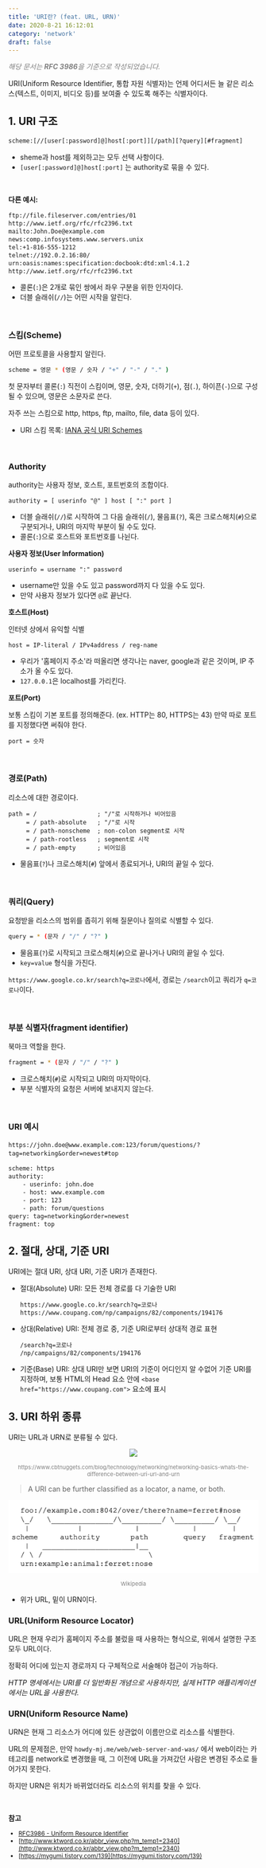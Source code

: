 ```yaml
---
title: 'URI란? (feat. URL, URN)'
date: 2020-8-21 16:12:01
category: 'network'
draft: false
---
```


<p style="color: gray; font-style: italic">해당 문서는 <span style="font-weight: bold;">RFC 3986</span>을 기준으로 작성되었습니다.</p>

URI(Uniform Resource Identifier, 통합 자원 식별자)는 언제 어디서든 늘 같은 리소스(텍스트, 이미지, 비디오 등)를 보여줄 수 있도록 해주는 식별자이다.

## 1. URI 구조

```sh
scheme:[//[user[:password]@]host[:port]][/path][?query][#fragment]
```

- sheme과 host를 제외하고는 모두 선택 사항이다.
- `[user[:password]@]host[:port]` 는 authority로 묶을 수 있다.

<br />

**다른 예시:**

```
ftp://file.fileserver.com/entries/01
http://www.ietf.org/rfc/rfc2396.txt
mailto:John.Doe@example.com
news:comp.infosystems.www.servers.unix
tel:+1-816-555-1212
telnet://192.0.2.16:80/
urn:oasis:names:specification:docbook:dtd:xml:4.1.2
http://www.ietf.org/rfc/rfc2396.txt
```

- 콜론(`:`)은 2개로 묶인 쌍에서 좌우 구분을 위한 인자이다.
- 더블 슬래쉬(`//`)는 어떤 시작을 알린다.

<br />

### 스킴(Scheme)

어떤 프로토콜을 사용할지 알린다.

```sh
scheme = 영문 * (영문 / 숫자 / "+" / "-" / "." )
```

첫 문자부터 콜론(`:`) 직전이 스킴이며, 영문, 숫자, 더하기(`+`), 점(`.`), 하이픈(`-`)으로 구성될 수 있으며, 영문은 소문자로 쓴다.

자주 쓰는 스킴으로 http, https, ftp, mailto, file, data 등이 있다.

- URI 스킴 목록: [IANA 공식 URI Schemes](http://www.iana.org/assignments/uri-schemes/uri-schemes.xhtml)

<br />

### Authority

authority는 사용자 정보, 호스트, 포트번호의 조합이다.

```
authority = [ userinfo "@" ] host [ ":" port ]
```

- 더블 슬래쉬(`//`)로 시작하여 그 다음 슬래쉬(`/`), 물음표(`?`), 혹은 크로스해치(`#`)으로 구분되거나, URI의 마지막 부분이 될 수도 있다.
- 콜론(`:`)으로 호스트와 포트번호를 나뉜다.

**사용자 정보(User Information)**

```
userinfo = username ":" password
```

- username만 있을 수도 있고 password까지 다 있을 수도 있다.
- 만약 사용자 정보가 있다면 `@`로 끝난다.

**호스트(Host)**

인터넷 상에서 유익할 식별

```
host = IP-literal / IPv4address / reg-name
```

- 우리가 '홈페이지 주소'라 떠올리면 생각나는 naver, google과 같은 것이며, IP 주소가 올 수도 있다.
- `127.0.0.1`은 localhost를 가리킨다.

**포트(Port)**

보통 스킴이 기본 포트를 정의해준다. (ex. HTTP는 80, HTTPS는 43) 만약 따로 포트를 지정했다면 써줘야 한다.

```
port = 숫자
```

<br />

### 경로(Path)

리소스에 대한 경로이다.

```
path = /                 ; "/"로 시작하거나 비어있음
     = / path-absolute   ; "/"로 시작
     = / path-nonscheme  ; non-colon segment로 시작
     = / path-rootless   ; segment로 시작
     = / path-empty      ; 비어있음
```

- 물음표(`?`)나 크로스해치(`#`) 앞에서 종료되거나, URI의 끝일 수 있다.

<br />

### 쿼리(Query)

요청받을 리소스의 범위를 좁히기 위해 질문이나 질의로 식별할 수 있다.

```sh
query = * (문자 / "/" / "?" )
```

- 물음표(`?`)로 시작되고 크로스해치(`#`)으로 끝나거나 URI의 끝일 수 있다.
- `key=value` 형식을 가진다.

`https://www.google.co.kr/search?q=코로나`에서, 경로는 `/search`이고 쿼리가 `q=코로나`이다.

<br />

### 부분 식별자(fragment identifier)

북마크 역할을 한다.

```sh
fragment = * (문자 / "/" / "?" )
```

- 크로스해치(`#`)로 시작되고 URI의 마지막이다.
- 부분 식별자의 요청은 서버에 보내지지 않는다.

<br />

### URI 예시

`https://john.doe@www.example.com:123/forum/questions/?tag=networking&order=newest#top`

```
scheme: https
authority:
	- userinfo: john.doe
	- host: www.example.com
	- port: 123
	- path: forum/questions
query: tag=networking&order=newest
fragment: top
```

## 2. 절대, 상대, 기준 URI

URI에는 절대 URI, 상대 URI, 기준 URI가 존재한다.

- 절대(Absolute) URI: 모든 전체 경로를 다 기술한 URI

  ```
  https://www.google.co.kr/search?q=코로나
  https://www.coupang.com/np/campaigns/82/components/194176
  ```

- 상대(Relative) URI: 전체 경로 중, 기준 URI로부터 상대적 경로 표현

  ```
  /search?q=코로나
  /np/campaigns/82/components/194176
  ```

- 기준(Base) URI: 상대 URI만 보면 URI의 기준이 어디인지 알 수없어 기준 URI를 지정하며, 보통 HTML의 Head 요소 안에 `<base href="https://www.coupang.com">` 요소에 표시

## 3. URI 하위 종류

URI는 URL과 URN로 분류될 수 있다.

<div style="text-align: center; "><img src="https://www.cbtnuggets.com/blog/wp-content/uploads/2018/11/URI-URL-URN@2x.png" style="width: 300px">
<p style="font-size: 11px; color: gray;">https://www.cbtnuggets.com/blog/technology/networking/networking-basics-whats-the-difference-between-uri-url-and-urn</p></div>

> A URI can be further classified as a locator, a name, or both.

<div style="text-align: center;"><img src="./images/uri-url-urn.png">
<p style="font-size: 11px; color: gray;">Wikipedia</p></div>

- 위가 URL, 밑이 URN이다.

### URL(Uniform Resource Locator)

URL은 현재 우리가 홈페이지 주소를 불렀을 때 사용하는 형식으로, 위에서 설명한 구조 모두 URL이다.

정확히 어디에 있는지 경로까지 다 구체적으로 서술해야 접근이 가능하다.

_HTTP 명세에서는 URI를 더 일반화된 개념으로 사용하지만, 실제 HTTP 애플리케이션에서는 URL을 사용한다._

### URN(Uniform Resource Name)

URN은 현재 그 리소스가 어디에 있든 상관없이 이름만으로 리소스를 식별한다.

URL의 문제점은, 만약 `howdy-mj.me/web/web-server-and-was/` 에서 web이라는 카테고리를 network로 변경했을 때, 그 이전에 URL을 가져갔던 사람은 변경된 주소로 들어가지 못한다.

하지만 URN은 위치가 바뀌었더라도 리소스의 위치를 찾을 수 있다.

<br />

**참고**

<div style="font-size: 12px;">

- [RFC3986 - Uniform Resource Identifier](https://tools.ietf.org/pdf/rfc3986.pdf)
- [http://www.ktword.co.kr/abbr_view.php?m_temp1=2340](http://www.ktword.co.kr/abbr_view.php?m_temp1=2340)
- [https://mygumi.tistory.com/139](https://mygumi.tistory.com/139)

</div>
